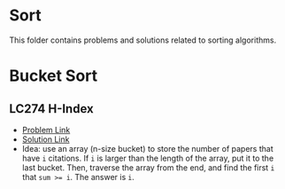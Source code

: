 # Sort
This folder contains problems and solutions related to sorting algorithms.

# Bucket Sort
## LC274 H-Index
* [Problem Link](https://leetcode.com/problems/h-index/)
* [Solution Link](../../LC0001_1000/LC0201_0300/LC274_HIndex.java)
* Idea: use an array (n-size bucket) to store the number of papers that have `i` citations. If `i` is larger than the length of the array, put it to the last bucket. Then, traverse the array from the end, and find the first `i` that `sum >= i`. The answer is `i`.